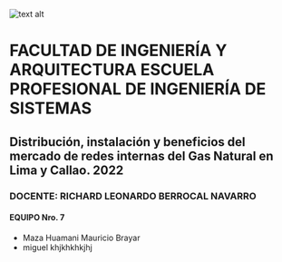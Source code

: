 ![text alt](https://ucv.blackboard.com/branding/_1_1/loginLogo/CustomLoginLogo.png?m=k9sq4hbz)

# FACULTAD DE INGENIERÍA Y ARQUITECTURA ESCUELA PROFESIONAL DE INGENIERÍA DE SISTEMAS

## Distribución, instalación y beneficios del mercado de redes internas del Gas Natural en Lima y Callao. 2022

### DOCENTE: RICHARD LEONARDO BERROCAL NAVARRO

#### EQUIPO Nro. 7

* Maza Huamani Mauricio Brayar
* miguel khjkhkhkjhj


